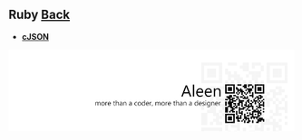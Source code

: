 ## Ruby [Back](./../ProgrammingMenu.md)

* [**cJSON**](./CJson/CJson.md)

<a href="http://aleen42.github.io/" target="_blank" ><img src="./../../pic/tail.gif"></a>
